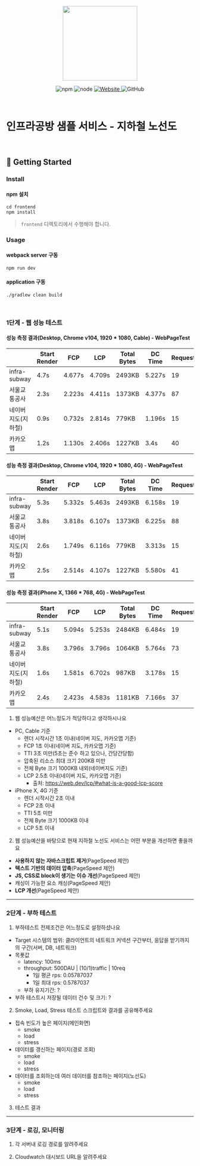 <p align="center">
    <img width="200px;" src="https://raw.githubusercontent.com/woowacourse/atdd-subway-admin-frontend/master/images/main_logo.png"/>
</p>
<p align="center">
  <img alt="npm" src="https://img.shields.io/badge/npm-%3E%3D%205.5.0-blue">
  <img alt="node" src="https://img.shields.io/badge/node-%3E%3D%209.3.0-blue">
  <a href="https://edu.nextstep.camp/c/R89PYi5H" alt="nextstep atdd">
    <img alt="Website" src="https://img.shields.io/website?url=https%3A%2F%2Fedu.nextstep.camp%2Fc%2FR89PYi5H">
  </a>
  <img alt="GitHub" src="https://img.shields.io/github/license/next-step/atdd-subway-service">
</p>

<br>

# 인프라공방 샘플 서비스 - 지하철 노선도

<br>

## 🚀 Getting Started

### Install
#### npm 설치
```
cd frontend
npm install
```
> `frontend` 디렉토리에서 수행해야 합니다.

### Usage
#### webpack server 구동
```
npm run dev
```
#### application 구동
```
./gradlew clean build
```
<br>


### 1단계 - 웹 성능 테스트

#### 성능 측정 결과(Desktop, Chrome v104, 1920 * 1080, Cable) - WebPageTest

|                     | Start Render | FCP    | LCP    | Total Bytes | DC Time | Requests |
|---------------------|--------------|--------|--------|-------------|--------|----------|
| infra-subway        | 4.7s         | 4.677s | 4.709s | 2493KB      | 5.227s | 19       |
| 서울교통공사        | 2.3s         | 2.223s | 4.411s | 1373KB      | 4.377s | 87       |
| 네이버 지도(지하철) | 0.9s         | 0.732s | 2.814s | 779KB       | 1.196s | 15       |
| 카카오맵            | 1.2s         | 1.130s | 2.406s | 1227KB      | 3.4s   | 40       |

#### 성능 측정 결과(Desktop, Chrome v104, 1920 * 1080, 4G) - WebPageTest

|                     | Start Render | FCP    | LCP    | Total Bytes | DC Time | Requests |
|---------------------|--------------|--------|--------|-------------|---------|----------|
| infra-subway        | 5.3s         | 5.332s | 5.463s | 2493KB      | 6.158s  | 19       |
| 서울교통공사        | 3.8s         | 3.818s | 6.107s | 1373KB      | 6.225s  | 88       |
| 네이버 지도(지하철) | 2.6s         | 1.749s | 6.116s | 779KB       | 3.313s  | 15       |
| 카카오맵            | 2.5s         | 2.514s | 4.107s | 1227KB      | 5.580s  | 41       |

#### 성능 측정 결과(iPhone X, 1366 * 768, 4G) - WebPageTest

|                     | Start Render | FCP    | LCP    | Total Bytes | DC Time | Requests |
|---------------------|--------------|--------|--------|-------------|---------|----------|
| infra-subway        | 5.1s         | 5.094s | 5.253s | 2484KB      | 6.484s  | 19       |
| 서울교통공사        | 3.8s         | 3.796s | 3.796s | 1064KB      | 5.764s  | 73       |
| 네이버 지도(지하철) | 1.6s         | 1.581s | 6.702s | 987KB       | 3.178s  | 15       |
| 카카오맵            | 2.4s         | 2.423s | 4.583s | 1181KB      | 7.166s  | 37       |

1. 웹 성능예산은 어느정도가 적당하다고 생각하시나요
  - PC, Cable 기준
    - 렌더 시작시간 1초 이내(네이버 지도, 카카오맵 기준)
    - FCP 1초 이내(네이버 지도, 카카오맵 기준)
    - TTI 3초 미만(5초는 준수 하고 있으나, 간당간당함)
    - 압축된 리소스 최대 크기 200KB 미만
    - 전체 Byte 크기 1000KB 내외(네이버지도 기준)
    - LCP 2.5초 이내(네이버 지도, 카카오맵 기준)
      - 출처: https://web.dev/lcp/#what-is-a-good-lcp-score
  - iPhone X, 4G 기준
    - 렌더 시작시간 2초 이내
    - FCP 2초 이내
    - TTI 5초 미만
    - 전체 Byte 크기 1000KB 이내
    - LCP 5초 이내
2. 웹 성능예산을 바탕으로 현재 지하철 노선도 서비스는 어떤 부분을 개선하면 좋을까요
  - **사용하지 않는 자바스크립트 제거**(PageSpeed 제안)
  - **텍스트 기반의 데이터 압축**(PageSpeed 제안)
  - **JS, CSS로 block이 생기는 이슈 개선**(PageSpeed 제안)
  - 캐싱이 가능한 요소 캐싱(PageSpeed 제안)
  - **LCP 개선**(PageSpeed 제안)


---

### 2단계 - 부하 테스트 
1. 부하테스트 전제조건은 어느정도로 설정하셨나요
  - Target 시스템의 범위: 클라이언트의 네트워크 커넥션 구간부터, 응답을 받기까지의 구간(서버, DB, 네트워크)
  - 목푯값
    - latency: 100ms
    - throughput: 500DAU | (10/1)traffic | 10req
      - 1일 평균 rps: 0.05787037
      - 1일 최대 rps: 0.5787037
    - 부하 유지기간: ?
  - 부하 테스트시 저장될 데이터 건수 및 크기: ? 
2. Smoke, Load, Stress 테스트 스크립트와 결과를 공유해주세요
  - 접속 빈도가 높은 페이지(메인화면)
    - smoke
    - load
    - stress
  - 데이터를 갱신하는 페이지(경로 조회)
    - smoke
    - load
    - stress
  - 데이터를 조회하는데 여러 데이터를 참조하는 페이지(노선도)
    - smoke
    - load
    - stress
3. 테스트 결과

---

### 3단계 - 로깅, 모니터링
1. 각 서버내 로깅 경로를 알려주세요

2. Cloudwatch 대시보드 URL을 알려주세요
